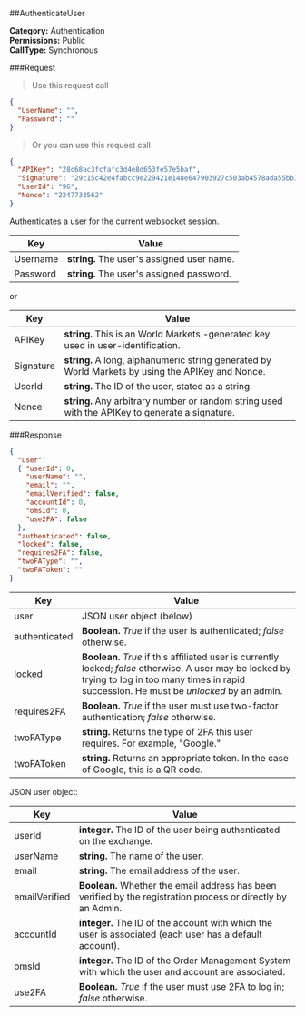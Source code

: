 ##AuthenticateUser

**Category:** Authentication<br />
**Permissions:** Public<br />
**CallType:** Synchronous

###Request
>Use this request call

```json
{
  "UserName": "",
  "Password": ""
}
```
> Or you can use this request call

```json
{
  "APIKey": "28c68ac3fcfafc3d4e8d653fe57e5baf",
  "Signature": "29c15c42e4fabcc9e229421e148e647903927c503ab4578ada55bb13a63a9636",
  "UserId": "96",
  "Nonce": "2247733562"
}
```

Authenticates a user for the current websocket session.


| Key       | Value                                                        |
| --------- | ------------------------------------------------------------ |
| Username  | **string.** The user's assigned user name.                    |
| Password  | **string.** The user's assigned password.                    |

or

| Key       | Value                                                        |
| --------- | ------------------------------------------------------------ |
| APIKey    | **string.**  This is an World Markets -generated key used in user-identification. |
| Signature  | **string.** A long, alphanumeric string generated by World Markets  by using the APIKey and Nonce. |
| UserId    | **string.** The ID of the user, stated as a string.                             |
| Nonce     | **string.** Any arbitrary number or random string used with the APIKey to generate a signature.                                             |

###Response
```json
{
  "user":
  { "userId": 0,
    "userName": "",
    "email": "",
    "emailVerified": false,
    "accountId": 0,
    "omsId": 0,
    "use2FA": false
  },
  "authenticated": false,
  "locked": false,
  "requires2FA": false,
  "twoFAType": "",
  "twoFAToken": ""
}

```

| Key           | Value                                                        |
| ------------- | ------------------------------------------------------------ |
| user          | JSON user object (below)                                     |
| authenticated | **Boolean.** *True* if the user is authenticated; *false* otherwise.                                                  |
| locked        | **Boolean.** *True* if this affiliated user is currently locked; *false* otherwise. A user may be locked by trying to log in too many times in rapid succession. He must be *unlocked* by an admin.     |
| requires2FA   | **Boolean.** *True* if the user must use two-factor authentication; *false* otherwise.                                               |
| twoFAType     | **string.** Returns the type of 2FA this user requires. For example, "Google." |
| twoFAToken    | **string.** Returns an appropriate token. In the case of Google, this is a QR code. |

JSON user object:

| Key           | Value                                                        |
| ------------- | ------------------------------------------------------------ |
| userId        | **integer.** The ID of the user being authenticated on the exchange. |
| userName      | **string.** The name of the user.                            |
| email         | **string.** The email address of the user.                   |
| emailVerified | **Boolean.** Whether the email address has been verified by the registration process or directly by an Admin. |
| accountId     | **integer.** The ID of the account with which the user is associated (each user has a default account). |
| omsId         | **integer.** The ID of the Order Management System with which the user and account are associated. |
| use2FA        | **Boolean.** *True* if the user must use 2FA to log in; *false* otherwise. |



